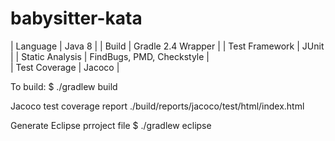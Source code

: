 # babysitter-kata


|  Language         |                     Java 8  |
|  Build            |         Gradle 2.4 Wrapper  |
|  Test Framework   |                      JUnit  |
|  Static Analysis  |  FindBugs, PMD, Checkstyle  |  
|  Test Coverage    |                     Jacoco  |

To build: 
    $ ./gradlew build

Jacoco test coverage report
    ./build/reports/jacoco/test/html/index.html

Generate Eclipse prroject file
    $ ./gradlew eclipse

